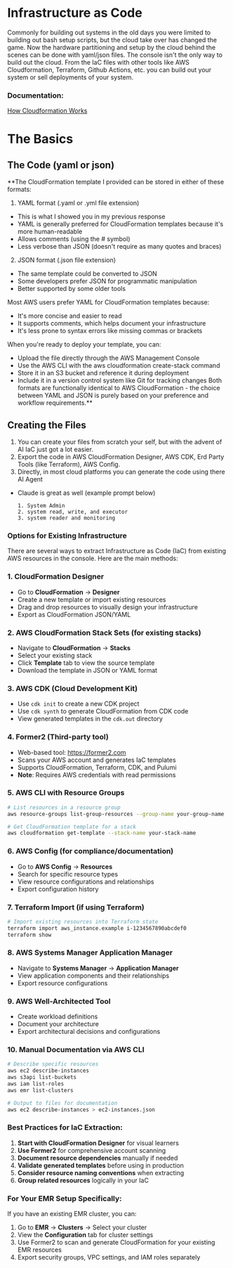 
# Infrastructure as Code
Commonly for building out systems in the old days you were limited to building out bash setup scripts, but the cloud take over has changed the game. Now the hardware partitioning and setup by the cloud behind the scenes can be done with yaml/json files. The console isn't the only way to build out the cloud. From the IaC files with other tools like AWS Cloudformation, Terraform, Github Actions, etc. you can build out your system or sell deployments of your system.

### Documentation:
[How Cloudformation Works](https://docs.aws.amazon.com/AWSCloudFormation/latest/UserGuide/cloudformation-overview.html)

# The Basics
## The Code (yaml or json)
**The CloudFormation template I provided can be stored in either of these formats:

1. YAML format (.yaml or .yml file extension)

- This is what I showed you in my previous response
- YAML is generally preferred for CloudFormation templates because it's more human-readable
- Allows comments (using the # symbol)
- Less verbose than JSON (doesn't require as many quotes and braces)

2. JSON format (.json file extension)

- The same template could be converted to JSON
- Some developers prefer JSON for programmatic manipulation
- Better supported by some older tools

Most AWS users prefer YAML for CloudFormation templates because:
- It's more concise and easier to read
- It supports comments, which helps document your infrastructure
- It's less prone to syntax errors like missing commas or brackets

When you're ready to deploy your template, you can:
- Upload the file directly through the AWS Management Console
- Use the AWS CLI with the aws cloudformation create-stack command
- Store it in an S3 bucket and reference it during deployment
- Include it in a version control system like Git for tracking changes
Both formats are functionally identical to AWS CloudFormation - the choice between YAML and JSON is purely based on your preference and workflow requirements.**

## Creating the Files
1. You can create your files from scratch your self, but with the advent of AI IaC just got a lot easier.
2. Export the code in AWS CloudFormation Designer, AWS CDK, Erd Party Tools (like Terraform), AWS Config.
3. Directly, in most cloud platforms you can generate the code using there AI Agent
  - Claude is great as well (example prompt below)
    ```Please create the IaC for a cloudformation in AWS for an EMR setup within a VPC, create multiple S3 buckets for data, plus 3 different roles: 
    1. System Admin
    2. system read, write, and executor
    3. system reader and monitoring
    ```
### Options for Existing Infrastructure
There are several ways to extract Infrastructure as Code (IaC) from existing AWS resources in the console. Here are the main methods:

### **1. CloudFormation Designer**
- Go to **CloudFormation** → **Designer**
- Create a new template or import existing resources
- Drag and drop resources to visually design your infrastructure
- Export as CloudFormation JSON/YAML

### **2. AWS CloudFormation Stack Sets (for existing stacks)**
- Navigate to **CloudFormation** → **Stacks**
- Select your existing stack
- Click **Template** tab to view the source template
- Download the template in JSON or YAML format

### **3. AWS CDK (Cloud Development Kit)**
- Use `cdk init` to create a new CDK project
- Use `cdk synth` to generate CloudFormation from CDK code
- View generated templates in the `cdk.out` directory

### **4. Former2 (Third-party tool)**
- Web-based tool: https://former2.com
- Scans your AWS account and generates IaC templates
- Supports CloudFormation, Terraform, CDK, and Pulumi
- **Note**: Requires AWS credentials with read permissions

### **5. AWS CLI with Resource Groups**
```bash
# List resources in a resource group
aws resource-groups list-group-resources --group-name your-group-name

# Get CloudFormation template for a stack
aws cloudformation get-template --stack-name your-stack-name
```

### **6. AWS Config (for compliance/documentation)**
- Go to **AWS Config** → **Resources**
- Search for specific resource types
- View resource configurations and relationships
- Export configuration history

### **7. Terraform Import (if using Terraform)**
```bash
# Import existing resources into Terraform state
terraform import aws_instance.example i-1234567890abcdef0
terraform show
```

### **8. AWS Systems Manager Application Manager**
- Navigate to **Systems Manager** → **Application Manager**
- View application components and their relationships
- Export resource configurations

### **9. AWS Well-Architected Tool**
- Create workload definitions
- Document your architecture
- Export architectural decisions and configurations

### **10. Manual Documentation via AWS CLI**
```bash
# Describe specific resources
aws ec2 describe-instances
aws s3api list-buckets
aws iam list-roles
aws emr list-clusters

# Output to files for documentation
aws ec2 describe-instances > ec2-instances.json
```

### **Best Practices for IaC Extraction:**

1. **Start with CloudFormation Designer** for visual learners
2. **Use Former2** for comprehensive account scanning
3. **Document resource dependencies** manually if needed
4. **Validate generated templates** before using in production
5. **Consider resource naming conventions** when extracting
6. **Group related resources** logically in your IaC

### **For Your EMR Setup Specifically:**
If you have an existing EMR cluster, you can:
1. Go to **EMR** → **Clusters** → Select your cluster
2. View the **Configuration** tab for cluster settings
3. Use Former2 to scan and generate CloudFormation for your existing EMR resources
4. Export security groups, VPC settings, and IAM roles separately

